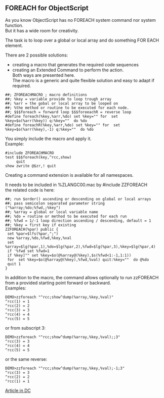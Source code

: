 ## FOREACH for ObjectScript   
As you know ObjectScript has no FOREACH system command nor system function.  
But it has a wide room for creativity.  

The task is to loop over a global or local array and do something FOR EACH element.  

There are 2 possible solutions:  
- creating a macro that generates the required code sequences  
- creating an Extended Command to perform the action.  
Both ways are presented here.  
The macro is a generic and quite flexible solution and easy to adapt if required.  
```
##; ZFOREACHMACRO ; macro definitions
##; %key = variable provide to loop trough array
##; %arr = the gobal or local array to be looped on
##; %the method or routine to be executed for each node.
##; $$$foreach = forward loop $$$foreeachR = reverse loop
#define foreach(%key,%arr,%do) set %key="" for  set %key=$o(%arr(%key)) q:%key=""  do %do
#define foreachR(%key,%arr,%do) set %key="" for  set %key=$o(%arr(%key),-1) q:%key=""  do %do
```
You simply include the macro and apply it.  
Example:  
~~~
#include ZFOREACHMACRO   
test $$$foreach(key,^rcc,show)   
     quit
show zwrite @$zr,! quit   
~~~

Creating a command extension is available for all namespaces.  

It needs to be included in %ZLANGC00.mac  by #include ZZFOREACH   
the related code is here: 
~~~
##; run $order() ascending or descending on global or local arrays  
##; pass semicolon separated parameter string ("%array;%do;%fwd,;%key")  
##; %array = global or local variable name  
##; %do = routine or method to be executed for each run   
##; %fwd = 1/-1 loop direction ascending / descending, default = 1   
##; %key = first key if existing  
ZZFOREACH(%par) public {  
 set %par=$lfs(%par,";")
 new %array,%do,%fwd,%key,%val
 set %array=$lg(%par,1),%do=$lg(%par,2),%fwd=$lg(%par,3),%key=$lg(%par,4)
 if '%fwd set %fwd=1
 if %key]"" set %key=$o(@%array@(%key),$s(%fwd<1:-1,1:1))
 for  set %key=$o(@%array@(%key),%fwd,%val) quit:%key=""  do @%do
 quit 1 
}
~~~

In addition to the macro, the command allows optionally  to run zzFOREACH   
from a provided starting point forward or backward.    
Examples:  

~~~
DEMO>zzforeach "^rcc;show^dump(%array,%key,%val)"
^rcc(1) = 1
^rcc(2) = 2
^rcc(3) = 3
^rcc(4) = 4
^rcc(5) = 5
~~~
or from subscript 3:
~~~
DEMO>zzforeach "^rcc;show^dump(%array,%key,%val);;3"
^rcc(3) = 3
^rcc(4) = 4
^rcc(5) = 5
~~~
or the same reverse:
~~~
DEMO>zzforeach "^rcc;show^dump(%array,%key,%val);-1;3"
^rcc(3) = 3
^rcc(2) = 2
^rcc(1) = 1
~~~

[Article in DC](https://community.intersystems.com/post/foreach-objectscript)  
